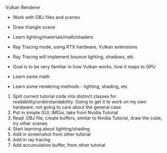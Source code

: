 Vulkan Renderer
- Work with OBJ files and scenes
- Draw triangle scene
- Learn lighting/materials/math/shaders
- Ray Tracing mode, using RTX hardware, Vulkan extensions
- Ray Tracing will implement bounce lighting, shadows, etc


- Goal is to be very familiar in how Vulkan works, how it maps to GPU
- Learn some math
- Learn some rendering methods - lighting, shading, etc


1. Split current tutorial code into distinct classes for readability/understandability. Going to get it to work on my own hardware, not going to care about the general case
2. Put in simple GUI, IMGui, take from Nvidia Tutorial
3. Read .OBJ file, create buffers, similar to Nvidia Tutorial, draw the cube, try other scenes
4. Start learning about lighting/shading
5. Add in screenshot from other tutorial
6. Add in ray tracing
7. Add accumulation buffer, from other tutorial


